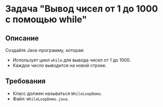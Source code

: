# Задача "Вывод чисел от 1 до 1000 с помощью while"

## Описание

Создайте Java-программу, которая:

- Использует цикл `while` для вывода чисел от 1 до 1000.
- Каждое число выводится на новой строке.

## Требования

- Класс должен называться `WhileLoopDemo`.
- Файл: `WhileLoopDemo.java`.